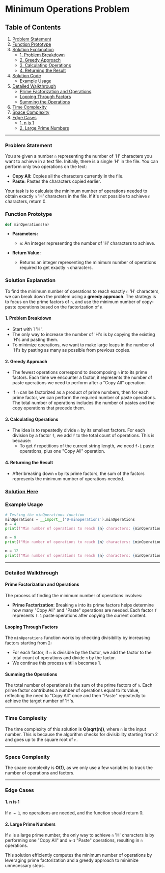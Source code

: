 # Minimum Operations Problem

## Table of Contents

1. [Problem Statement](#problem-statement)
2. [Function Prototype](#function-prototype)
3. [Solution Explanation](#solution-explanation)
   - [1. Problem Breakdown](#1-problem-breakdown)
   - [2. Greedy Approach](#2-greedy-approach)
   - [3. Calculating Operations](#3-calculating-operations)
   - [4. Returning the Result](#4-returning-the-result)
4. [Solution Code](#solution-here)
   - [Example Usage](#example-usage)
5. [Detailed Walkthrough](#detailed-walkthrough)
   - [Prime Factorization and Operations](#prime-factorization-and-operations)
   - [Looping Through Factors](#looping-through-factors)
   - [Summing the Operations](#summing-the-operations)
6. [Time Complexity](#time-complexity)
7. [Space Complexity](#space-complexity)
8. [Edge Cases](#edge-cases)
   - [1. n is 1](#1-n-is-1)
   - [2. Large Prime Numbers](#2-large-prime-numbers)

---

### Problem Statement

You are given a number `n` representing the number of 'H' characters you want to achieve in a text file. Initially, there is a single 'H' in the file. You can perform only two operations on the text:
- **Copy All:** Copies all the characters currently in the file.
- **Paste:** Pastes the characters copied earlier.

Your task is to calculate the minimum number of operations needed to obtain exactly `n` 'H' characters in the file. If it's not possible to achieve `n` characters, return 0.

### Function Prototype

```python
def minOperations(n)
```

- **Parameters:**
  - `n`: An integer representing the number of 'H' characters to achieve.
  
- **Return Value:**
  - Returns an integer representing the minimum number of operations required to get exactly `n` characters.

### Solution Explanation

To find the minimum number of operations to reach exactly `n` 'H' characters, we can break down the problem using a **greedy approach**. The strategy is to focus on the prime factors of `n`, and use the minimum number of copy-paste operations based on the factorization of `n`.

#### 1. Problem Breakdown

- Start with 1 'H'.
- The only way to increase the number of 'H's is by copying the existing 'H's and pasting them.
- To minimize operations, we want to make large leaps in the number of 'H's by pasting as many as possible from previous copies.

#### 2. Greedy Approach

- The fewest operations correspond to decomposing `n` into its prime factors. Each time we encounter a factor, it represents the number of paste operations we need to perform after a "Copy All" operation.
  
- If `n` can be factorized as a product of prime numbers, then for each prime factor, we can perform the required number of paste operations. The total number of operations includes the number of pastes and the copy operations that precede them.

#### 3. Calculating Operations

- The idea is to repeatedly divide `n` by its smallest factors. For each division by a factor `f`, we add `f` to the total count of operations. This is because:
  - To get `f` repetitions of the current string length, we need `f-1` paste operations, plus one "Copy All" operation.

#### 4. Returning the Result

- After breaking down `n` by its prime factors, the sum of the factors represents the minimum number of operations needed.


### [Solution Here](0-minoperations.py)

### Example Usage

```python
# Testing the minOperations function
minOperations = __import__('0-minoperations').minOperations
n = 4
print(f"Min number of operations to reach {n} characters: {minOperations(n)}")  # Output: 4

n = 9
print(f"Min number of operations to reach {n} characters: {minOperations(n)}")  # Output: 6

n = 12
print(f"Min number of operations to reach {n} characters: {minOperations(n)}")  # Output: 7
```

---

### Detailed Walkthrough

#### Prime Factorization and Operations

The process of finding the minimum number of operations involves:
- **Prime Factorization**: Breaking `n` into its prime factors helps determine how many "Copy All" and "Paste" operations are needed. Each factor `f` represents `f-1` paste operations after copying the current content.

#### Looping Through Factors

The `minOperations` function works by checking divisibility by increasing factors starting from 2:
- For each factor, if `n` is divisible by the factor, we add the factor to the total count of operations and divide `n` by the factor.
- We continue this process until `n` becomes 1.

#### Summing the Operations

The total number of operations is the sum of the prime factors of `n`. Each prime factor contributes a number of operations equal to its value, reflecting the need to "Copy All" once and then "Paste" repeatedly to achieve the target number of 'H's.

---

### Time Complexity

The time complexity of this solution is **O(sqrt(n))**, where `n` is the input number. This is because the algorithm checks for divisibility starting from 2 and goes up to the square root of `n`.

---

### Space Complexity

The space complexity is **O(1)**, as we only use a few variables to track the number of operations and factors.

---

### Edge Cases

#### 1. n is 1
If `n = 1`, no operations are needed, and the function should return 0.

#### 2. Large Prime Numbers
If `n` is a large prime number, the only way to achieve `n` 'H' characters is by performing one "Copy All" and `n-1` "Paste" operations, resulting in `n` operations.

This solution efficiently computes the minimum number of operations by leveraging prime factorization and a greedy approach to minimize unnecessary steps.
